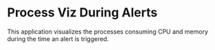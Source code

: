 Process Viz During Alerts
=========================

This application visualizes the processes consuming CPU and memory during the time an alert is triggered. 

